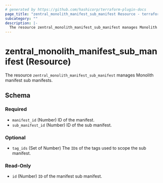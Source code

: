 ```yaml
---
# generated by https://github.com/hashicorp/terraform-plugin-docs
page_title: "zentral_monolith_manifest_sub_manifest Resource - terraform-provider-zentral"
subcategory: ""
description: |-
  The resource zentral_monolith_manifest_sub_manifest manages Monolith manifest sub manifests.
---
```


# zentral_monolith_manifest_sub_manifest (Resource)

The resource `zentral_monolith_manifest_sub_manifest` manages Monolith manifest sub manifests.



<!-- schema generated by tfplugindocs -->
## Schema

### Required

- `manifest_id` (Number) ID of the manifest.
- `sub_manifest_id` (Number) ID of the sub manifest.

### Optional

- `tag_ids` (Set of Number) The `ID`s of the tags used to scope the sub manifest.

### Read-Only

- `id` (Number) `ID` of the manifest sub manifest.
